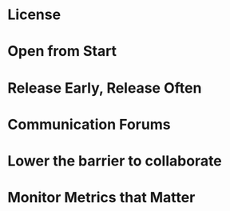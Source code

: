 # License

# Open from Start

# Release Early, Release Often

# Communication Forums

# Lower the barrier to collaborate

# Monitor Metrics that Matter